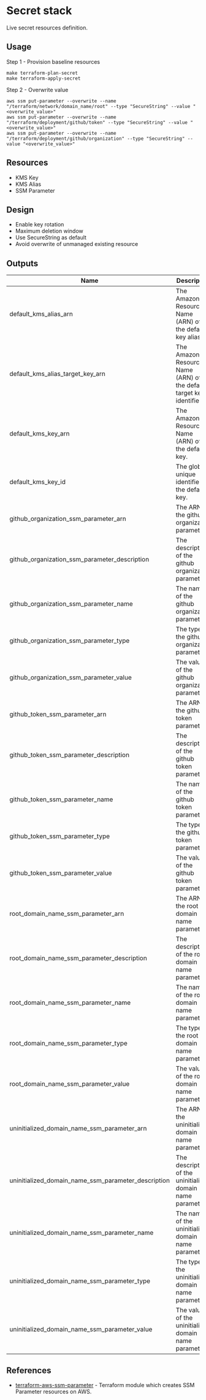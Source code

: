 # Secret stack

Live secret resources definition.

## Usage

Step 1 - Provision baseline resources

```shell
make terraform-plan-secret
make terraform-apply-secret
```

Step 2 - Overwrite value

```shell
aws ssm put-parameter --overwrite --name "/terraform/network/domain_name/root" --type "SecureString" --value "<overwrite_value>"
aws ssm put-parameter --overwrite --name "/terraform/deployment/github/token" --type "SecureString" --value "<overwrite_value>"
aws ssm put-parameter --overwrite --name "/terraform/deployment/github/organization" --type "SecureString" --value "<overwrite_value>"
```

## Resources

- KMS Key
- KMS Alias
- SSM Parameter

## Design

- Enable key rotation
- Maximum deletion window
- Use SecureString as default
- Avoid overwrite of unmanaged existing resource

## Outputs

| Name                                                | Description                                                          |
| --------------------------------------------------- | -------------------------------------------------------------------- |
| default_kms_alias_arn                               | The Amazon Resource Name (ARN) of the default key alias.             |
| default_kms_alias_target_key_arn                    | The Amazon Resource Name (ARN) of the default target key identifier. |
| default_kms_key_arn                                 | The Amazon Resource Name (ARN) of the default key.                   |
| default_kms_key_id                                  | The globally unique identifier for the default key.                  |
| github_organization_ssm_parameter_arn               | The ARN of the github organization parameter.                        |
| github_organization_ssm_parameter_description       | The description of the github organization parameter.                |
| github_organization_ssm_parameter_name              | The name of the github organization parameter.                       |
| github_organization_ssm_parameter_type              | The type of the github organization parameter.                       |
| github_organization_ssm_parameter_value             | The value of the github organization parameter.                      |
| github_token_ssm_parameter_arn                      | The ARN of the github token parameter.                               |
| github_token_ssm_parameter_description              | The description of the github token parameter.                       |
| github_token_ssm_parameter_name                     | The name of the github token parameter.                              |
| github_token_ssm_parameter_type                     | The type of the github token parameter.                              |
| github_token_ssm_parameter_value                    | The value of the github token parameter.                             |
| root_domain_name_ssm_parameter_arn                  | The ARN of the root domain name parameter.                           |
| root_domain_name_ssm_parameter_description          | The description of the root domain name parameter.                   |
| root_domain_name_ssm_parameter_name                 | The name of the root domain name parameter.                          |
| root_domain_name_ssm_parameter_type                 | The type of the root domain name parameter.                          |
| root_domain_name_ssm_parameter_value                | The value of the root domain name parameter.                         |
| uninitialized_domain_name_ssm_parameter_arn         | The ARN of the uninitialized domain name parameter.                  |
| uninitialized_domain_name_ssm_parameter_description | The description of the uninitialized domain name parameter.          |
| uninitialized_domain_name_ssm_parameter_name        | The name of the uninitialized domain name parameter.                 |
| uninitialized_domain_name_ssm_parameter_type        | The type of the uninitialized domain name parameter.                 |
| uninitialized_domain_name_ssm_parameter_value       | The value of the uninitialized domain name parameter.                |

## References

- [terraform-aws-ssm-parameter](https://github.com/tmknom/terraform-aws-ssm-parameter) - Terraform module which creates SSM Parameter resources on AWS.
